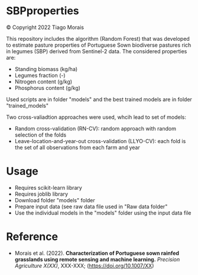 # SBPproperties

© Copyright 2022 Tiago Morais

This repository includes the algorithm (Random Forest) that was developed to estimate pasture properties of Portuguese Sown biodiverse pastures rich in legumes (SBP) derived from Sentinel-2 data. The considered properties are:
- Standing biomass (kg/ha)
- Legumes fraction (-)
- Nitrogen content (g/kg)
- Phosphorus content (g/kg)

Used scripts are in folder "models" and the best trained models are in folder "trained_models"

Two cross-valiadtion approaches were used, whcih lead to set of models:
- Random cross-validation (RN-CV): random approach with random selection of the folds
- Leave-location-and-year-out cross-validation (LLYO-CV): each fold is the set of all observations from each farm and year

# Usage
- Requires scikit-learn library
- Requires joblib library
- Download folder "models" folder
- Prepare input data (see raw data file used in "Raw data folder"
- Use the individual models in the "models" folder using the input data file

# Reference
- Morais et al. (2022). **Characterization of Portuguese sown rainfed grasslands using remote sensing and machine learning.** *Precision Agriculture X(XX)*, XXX-XXX; (https://doi.org/10.1007/XX)
